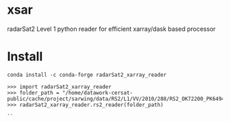 # xsar

radarSat2 Level 1 python reader for efficient xarray/dask based processor

 

# Install


```
conda install -c conda-forge radarSat2_xarray_reader
```

```pycon
>>> import radarSat2_xarray_reader
>>> folder_path = "/home/datawork-cersat-public/cache/project/sarwing/data/RS2/L1/VV/2010/288/RS2_OK72200_PK649463_DK111111_SCWA_20101015_210132_VV_SGF"
>>> radarSat2_xarray_reader.rs2_reader(folder_path)

``